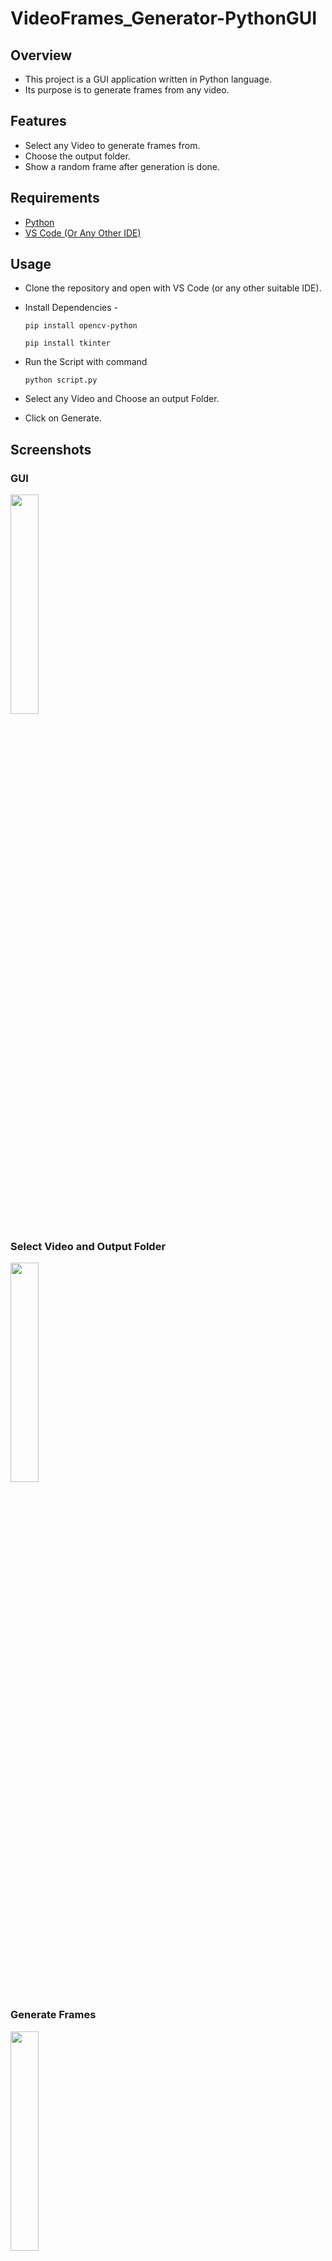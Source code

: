 # VideoFrames_Generator-PythonGUI
## Overview
* This project is a GUI application written in Python language.
* Its purpose is to generate frames from any video.

## Features
* Select any Video to generate frames from.
* Choose the output folder.
* Show a random frame after generation is done.

## Requirements
* [Python](https://www.python.org/downloads/)
* [VS Code (Or Any Other IDE)](https://code.visualstudio.com/download)

## Usage
* Clone the repository and open with VS Code (or any other suitable IDE).
* Install Dependencies - 

  ```pip install opencv-python```
  
  ```pip install tkinter```
  
* Run the Script with command 

  ```python script.py```

* Select any Video and Choose an output Folder.
* Click on Generate.

## Screenshots
### GUI
<img src="https://github.com/aka-nikko/VideoFrames_Generator-PythonGUI/blob/master/screenshots/GUI.png" width="30%">

### Select Video and Output Folder
<img src="https://github.com/aka-nikko/VideoFrames_Generator-PythonGUI/blob/master/screenshots/select1.png" width="30%">

### Generate Frames
<img src="https://github.com/aka-nikko/VideoFrames_Generator-PythonGUI/blob/master/screenshots/generate.png" width="30%">

### Random Frame
<img src="https://github.com/aka-nikko/VideoFrames_Generator-PythonGUI/blob/master/screenshots/random_img.png" width="30%">

### Exception Handling
<img src="https://github.com/aka-nikko/VideoFrames_Generator-PythonGUI/blob/master/screenshots/exception.png" width="30%">

### Frames
<img src="https://github.com/aka-nikko/VideoFrames_Generator-PythonGUI/blob/master/screenshots/frames.png" width="80%">


